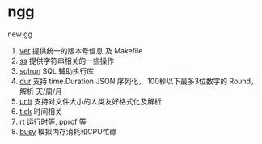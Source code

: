 # ngg

new gg

1. [ver](ver) 提供统一的版本号信息 及 Makefile
2. [ss](ss) 提供字符串相关的一些操作
3. [sqlrun](sqlrun) SQL 辅助执行库 
4. [dur](dur) 支持 time.Duration JSON 序列化， 100秒以下最多3位数字的  Round，解析 天/周/月
5. [unit](unit) 支持对文件大小的人类友好格式化及解析
6. [tick](tick) 时间相关
7. [rt](rt) 运行时等, pprof 等
8. [busy](busy) 模拟内存消耗和CPU忙碌
